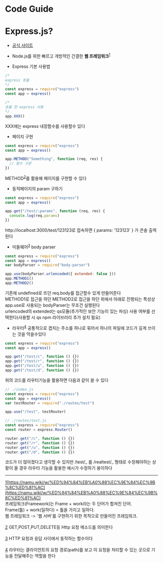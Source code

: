 # Code Guide

# Express.js?

- [공식 사이트](https://expressjs.com)
- Node.js를 위한 빠르고 개방적인 간결한 **웹 프레임워크**<sup>[1](#footnote1)</sup>

- Express 기본 사용법

```js
/*
express 호출
*/
const express = require("express")
const app = express()

/*
호출 한 express 사용
*/
app.XXX()
```

XXX에는 express 내장함수를 사용할수 있다<br/>

- 페이지 구현

```js
const express = require("express")
const app = express()

app.METHOD("Something", function (req, res) {
  // 함수 구문
})
```

METHOD<sup>[2](#footnote2)</sup>를 활용해 페이지를 구현할 수 있다<br/>

- 동적페이지의 param 구하기

```js
const express = require("express")
const app = express()

app.get("/test/:params", function (req, res) {
  console.log(req.params)
})
```

http://localhost:3000/test/123123로 접속하면
{ params: '123123' } 가 콘솔 출력된다<br/>

- 미들웨어<sup>[3](#footnote3)</sup> body parser

```js
const express = require("express")
const app = express()
var bodyParser = require("body-parser")

app.use(bodyParser.urlencoded({ extended: false }))
app.METHOD1()
app.METHOD2()
```

기존에 undefined로 뜨던 req.body를 접근할수 있게 만들어준다<br/>
METHOD1로 접근을 하던 METHOD2로 접근을 하던 위에서 아래로 진행되는 특성상 app.use로 사용되는 bodyParser는 무조건 실행된다<br/>
urlencoded의 extended는 qs모듈(추가적인 보안 기능이 있는 파싱) 사용 여부를 선택한다(사용할 시 qs npm 라이브러리 추가 설치 필요)<br/>

- 라우터<sup>[4](#footnote4)</sup>
  공통적으로 겹치는 주소를 하나로 묶어서 하나의 파일에 코드가 길게 쓰이는 것을 막을수있다

```js
const express = require("express")
const app = express()

app.get("/test/c", function () {})
app.get("/test/r", function () {})
app.get("/test/u", function () {})
app.get("/test/d", function () {})
```

위의 코드를 라우터기능을 활용하면 다음과 같이 쓸 수 있다

```js
// ./index.js
const express = require("express")
const app = express()
var testRouter = require("./routes/test")

app.use("/test", testRouter)

// ./routes/test.js
const express = require("express")
const router = express.Router()

router.get("/c", function () {})
router.get("/r", function () {})
router.get("/u", function () {})
router.get("/d", function () {})
```

코드가 더 많아졌다고 생각할 수 있지만 /test/_ 를 /realtest/_ 형태로 수정해야하는 상황이 올 경우 라우터 기능을 활용한 예시가 수정하기 용이하다<br/>

---

<u><a name="footnote1">1</a></u>[https://namu.wiki/w/%ED%94%84%EB%A0%88%EC%9E%84%EC%9B%8C%ED%81%AC](https://namu.wiki/w/%ED%94%84%EB%A0%88%EC%9E%84%EC%9B%8C%ED%81%AC)<br/>
프레임워크(Framework)는 Frame + work라는 두 단어가 합쳐진 단어.<br/>
Frame(틀) + work(일하다) = 틀을 가지고 일하다.<br/>
웹 프레임워크 -> '웹 서버'를 구현하기 위한 목적으로 만들어진 프레임워크.<br/><br/>
<u><a name="footnote2">2</a></u> GET,POST,PUT,DELETE등 Http 요청 메소드를 의미한다<br/><br/>
<u><a name="footnote3">3</a></u> HTTP 요청과 응답 사이에서 동작하는 함수이다<br/><br/>
<u><a name="footnote4">4</a></u> 라우터는 클라이언트의 요청 경로(path)를 보고 이 요청을 처리할 수 있는 곳으로 기능을 전달해주는 역할을 한다<br/>
